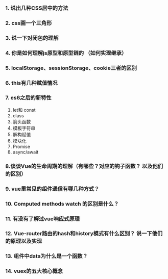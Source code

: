 ### 1. 说出几种CSS居中的方法

### 2. css画一个三角形

### 3. 说一下对闭包的理解

### 4. 你是如何理解js原型和原型链的 （如何实现继承）

### 5. localStorage、sessionStorage、cookie三者的区别

### 6. this有几种赋值情况

### 7. es6之后的新特性

1. let和 const
2. class
3. 箭头函数
4. 模板字符串
5. 解构赋值
6. 模块化
7. Promise
8. async/await

### 8.谈谈Vue的生命周期的理解（有哪些？对应的钩子函数？ 以及他们的区别）

### 9. vue里常见的组件通信有哪几种方式？

### 10. Computed methods watch 的区别是什么？

### 11. 有没有了解过vue响应式原理

### 12. Vue-router路由的hash和history模式有什么区别？ 说一下他们的原理以及实现

### 13.  组件中data为什么是一个函数？

### 14. vuex的五大核心概念























